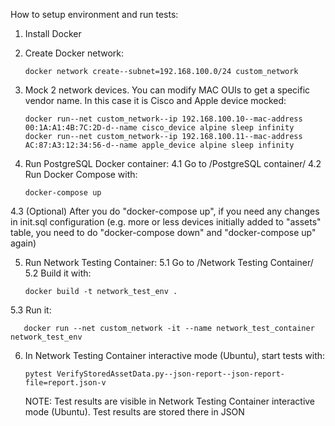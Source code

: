 How to setup environment and run tests:

1. Install Docker

2. Create Docker network:

       docker network create--subnet=192.168.100.0/24 custom_network

5. Mock 2 network devices. You can modify MAC OUIs to get a specific vendor name. In this case it is Cisco and Apple device mocked:
 
       docker run--net custom_network--ip 192.168.100.10--mac-address 00:1A:A1:4B:7C:2D-d--name cisco_device alpine sleep infinity
       docker run--net custom_network--ip 192.168.100.11--mac-address AC:87:A3:12:34:56-d--name apple_device alpine sleep infinity

4. Run PostgreSQL Docker container:
  4.1 Go to /PostgreSQL container/
  4.2 Run Docker Compose with:
          
       docker-compose up

  4.3 (Optional) After you do "docker-compose up", if you need any changes in init.sql configuration (e.g. more or less devices initially added to "assets" table, you need to do "docker-compose down" and "docker-compose up" again)

5. Run Network Testing Container:
  5.1 Go to /Network Testing Container/
  5.2 Build it with:
  
       docker build -t network_test_env .

  5.3 Run it:

       docker run --net custom_network -it --name network_test_container network_test_env

6. In Network Testing Container interactive mode (Ubuntu), start tests with:

       pytest VerifyStoredAssetData.py--json-report--json-report-file=report.json-v
    
   NOTE: Test results are visible in Network Testing Container interactive mode (Ubuntu). Test results are stored there in JSON

